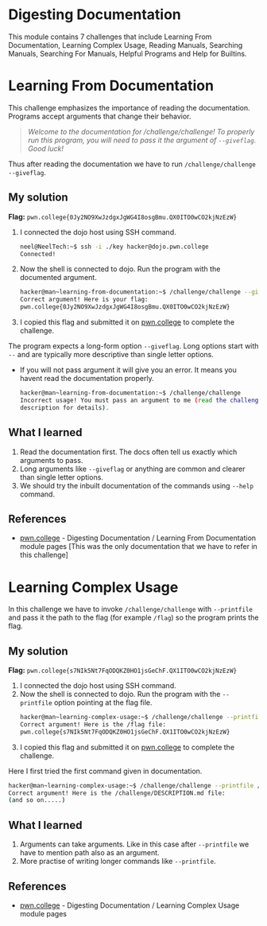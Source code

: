 # Digesting Documentation
This module contains 7 challenges that include Learning From Documentation, Learning Complex Usage, Reading Manuals, Searching Manuals, Searching For Manuals, Helpful Programs and Help for Builtins.

# Learning From Documentation
This challenge emphasizes the importance of reading the documentation. Programs accept arguments that change their behavior.

> _Welcome to the documentation for /challenge/challenge! To properly run this program, you will need to pass it the argument of `--giveflag`. Good luck!_

Thus after reading the documentation we have to run `/challenge/challenge --giveflag`.

## My solution
**Flag:** `pwn.college{0Jy2NO9XwJzdgxJgWG4I8osgBmu.QX0ITO0wCO2kjNzEzW}`

1. I connected the dojo host using SSH command.
    ```bash
    neel@NeelTech:~$ ssh -i ./key hacker@dojo.pwn.college
    Connected!
    ```
2. Now the shell is connected to dojo. Run the program with the documented argument.
    ```bash 
    hacker@man~learning-from-documentation:~$ /challenge/challenge --giveflag
    Correct argument! Here is your flag:
    pwn.college{0Jy2NO9XwJzdgxJgWG4I8osgBmu.QX0ITO0wCO2kjNzEzW}
    ```
3. I copied this flag and submitted it on [pwn.college](https://pwn.college/linux-luminarium/man/) to complete the challenge.

The program expects a long-form option `--giveflag`. Long options start with `--` and are typically more descriptive than single letter options.

- If you will not pass argument it will give you an error. It means you havent read the documentation properly.
    ```bash
    hacker@man~learning-from-documentation:~$ /challenge/challenge
    Incorrect usage! You must pass an argument to me (read the challenge
    description for details).
    ```

## What I learned
1. Read the documentation first. The docs often tell us exactly which arguments to pass.
2. Long arguments like `--giveflag` or anything are common and clearer than single letter options.
3. We should try the inbuilt documentation of the commands using `--help` command.

## References 
- [pwn.college](https://pwn.college/linux-luminarium/man/) - Digesting Documentation / Learning From Documentation module pages [This was the only documentation that we have to refer in this challenge]


# Learning Complex Usage
In this challenge we have to invoke `/challenge/challenge` with `--printfile` and pass it the path to the flag (for example `/flag`) so the program prints the flag.

## My solution
**Flag:** `pwn.college{s7NIk5Nt7FqODQKZ0HO1jsGeChF.QX1ITO0wCO2kjNzEzW}`

1. I connected the dojo host using SSH command.
2. Now the shell is connected to dojo. Run the program with the `--printfile` option pointing at the flag file.
    ```bash
    hacker@man~learning-complex-usage:~$ /challenge/challenge --printfile /flag
    Correct argument! Here is the /flag file:
    pwn.college{s7NIk5Nt7FqODQKZ0HO1jsGeChF.QX1ITO0wCO2kjNzEzW}
    ```
3. I copied this flag and submitted it on [pwn.college](https://pwn.college/linux-luminarium/man/) to complete the challenge.

Here I first tried the first command given in documentation.
```bash
hacker@man~learning-complex-usage:~$ /challenge/challenge --printfile /challenge/DESCRIPTION.md
Correct argument! Here is the /challenge/DESCRIPTION.md file:
(and so on.....)
```
## What I learned
1. Arguments can take arguments. Like in this case after `--printfile` we have to mention path also as an argument.
2. More practise of writing longer commands like `--printfile`.

## References 
- [pwn.college](https://pwn.college/linux-luminarium/man/) - Digesting Documentation / Learning Complex Usage module pages
